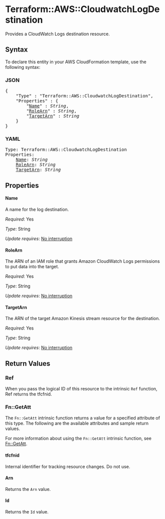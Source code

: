 # Terraform::AWS::CloudwatchLogDestination

Provides a CloudWatch Logs destination resource.

## Syntax

To declare this entity in your AWS CloudFormation template, use the following syntax:

### JSON

<pre>
{
    "Type" : "Terraform::AWS::CloudwatchLogDestination",
    "Properties" : {
        "<a href="#name" title="Name">Name</a>" : <i>String</i>,
        "<a href="#rolearn" title="RoleArn">RoleArn</a>" : <i>String</i>,
        "<a href="#targetarn" title="TargetArn">TargetArn</a>" : <i>String</i>
    }
}
</pre>

### YAML

<pre>
Type: Terraform::AWS::CloudwatchLogDestination
Properties:
    <a href="#name" title="Name">Name</a>: <i>String</i>
    <a href="#rolearn" title="RoleArn">RoleArn</a>: <i>String</i>
    <a href="#targetarn" title="TargetArn">TargetArn</a>: <i>String</i>
</pre>

## Properties

#### Name

A name for the log destination.

_Required_: Yes

_Type_: String

_Update requires_: [No interruption](https://docs.aws.amazon.com/AWSCloudFormation/latest/UserGuide/using-cfn-updating-stacks-update-behaviors.html#update-no-interrupt)

#### RoleArn

The ARN of an IAM role that grants Amazon CloudWatch Logs permissions to put data into the target.

_Required_: Yes

_Type_: String

_Update requires_: [No interruption](https://docs.aws.amazon.com/AWSCloudFormation/latest/UserGuide/using-cfn-updating-stacks-update-behaviors.html#update-no-interrupt)

#### TargetArn

The ARN of the target Amazon Kinesis stream resource for the destination.

_Required_: Yes

_Type_: String

_Update requires_: [No interruption](https://docs.aws.amazon.com/AWSCloudFormation/latest/UserGuide/using-cfn-updating-stacks-update-behaviors.html#update-no-interrupt)

## Return Values

### Ref

When you pass the logical ID of this resource to the intrinsic `Ref` function, Ref returns the tfcfnid.

### Fn::GetAtt

The `Fn::GetAtt` intrinsic function returns a value for a specified attribute of this type. The following are the available attributes and sample return values.

For more information about using the `Fn::GetAtt` intrinsic function, see [Fn::GetAtt](https://docs.aws.amazon.com/AWSCloudFormation/latest/UserGuide/intrinsic-function-reference-getatt.html).

#### tfcfnid

Internal identifier for tracking resource changes. Do not use.

#### Arn

Returns the <code>Arn</code> value.

#### Id

Returns the <code>Id</code> value.

